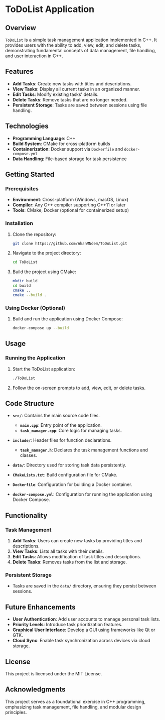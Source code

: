 # ToDoList Application

## Overview
`ToDoList` is a simple task management application implemented in C++. It provides users with the ability to add, view, edit, and delete tasks, demonstrating fundamental concepts of data management, file handling, and user interaction in C++.

## Features
- **Add Tasks**: Create new tasks with titles and descriptions.
- **View Tasks**: Display all current tasks in an organized manner.
- **Edit Tasks**: Modify existing tasks' details.
- **Delete Tasks**: Remove tasks that are no longer needed.
- **Persistent Storage**: Tasks are saved between sessions using file handling.

## Technologies
- **Programming Language**: C++
- **Build System**: CMake for cross-platform builds
- **Containerization**: Docker support via `Dockerfile` and `docker-compose.yml`
- **Data Handling**: File-based storage for task persistence

## Getting Started

### Prerequisites
- **Environment**: Cross-platform (Windows, macOS, Linux)
- **Compiler**: Any C++ compiler supporting C++11 or later
- **Tools**: CMake, Docker (optional for containerized setup)

### Installation

1. Clone the repository:
   ```bash
   git clone https://github.com/AkanMNdem/ToDoList.git
   ```

2. Navigate to the project directory:
   ```bash
   cd ToDoList
   ```

3. Build the project using CMake:
   ```bash
   mkdir build
   cd build
   cmake ..
   cmake --build .
   ```

### Using Docker (Optional)
1. Build and run the application using Docker Compose:
   ```bash
   docker-compose up --build
   ```

## Usage

### Running the Application
1. Start the ToDoList application:
   ```bash
   ./ToDoList
   ```
2. Follow the on-screen prompts to add, view, edit, or delete tasks.

## Code Structure
- **`src/`**: Contains the main source code files.
  - **`main.cpp`**: Entry point of the application.
  - **`task_manager.cpp`**: Core logic for managing tasks.

- **`include/`**: Header files for function declarations.
  - **`task_manager.h`**: Declares the task management functions and classes.

- **`data/`**: Directory used for storing task data persistently.
- **`CMakeLists.txt`**: Build configuration file for CMake.
- **`Dockerfile`**: Configuration for building a Docker container.
- **`docker-compose.yml`**: Configuration for running the application using Docker Compose.

## Functionality

### Task Management
1. **Add Tasks**: Users can create new tasks by providing titles and descriptions.
2. **View Tasks**: Lists all tasks with their details.
3. **Edit Tasks**: Allows modification of task titles and descriptions.
4. **Delete Tasks**: Removes tasks from the list and storage.

### Persistent Storage
- Tasks are saved in the `data/` directory, ensuring they persist between sessions.

## Future Enhancements
- **User Authentication**: Add user accounts to manage personal task lists.
- **Priority Levels**: Introduce task prioritization features.
- **Graphical User Interface**: Develop a GUI using frameworks like Qt or GTK.
- **Cloud Sync**: Enable task synchronization across devices via cloud storage.

## License
This project is licensed under the MIT License.

## Acknowledgments
This project serves as a foundational exercise in C++ programming, emphasizing task management, file handling, and modular design principles.

